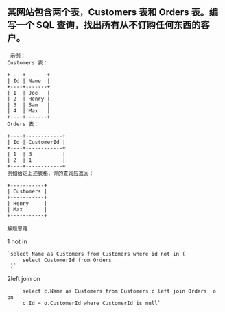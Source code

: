## 某网站包含两个表，Customers 表和 Orders 表。编写一个 SQL 查询，找出所有从不订购任何东西的客户。    
     示例：
    Customers 表：
    
    +----+-------+
    | Id | Name  |
    +----+-------+
    | 1  | Joe   |
    | 2  | Henry |
    | 3  | Sam   |
    | 4  | Max   |
    +----+-------+
    Orders 表：
    
    +----+------------+
    | Id | CustomerId |
    +----+------------+
    | 1  | 3          |
    | 2  | 1          |
    +----+------------+
    例如给定上述表格，你的查询应返回：
    
    +-----------+
    | Customers |
    +-----------+
    | Henry     |
    | Max       |
    +-----------+
 
`解题思路`

1 not in

    `select Name as Customers from Customers where id not in (
         select CustomerId from Orders
     )`
     
2left join on

        `select c.Name as Customers from Customers c left join Orders  o on 
         c.Id = o.CustomerId where CustomerId is null`
    